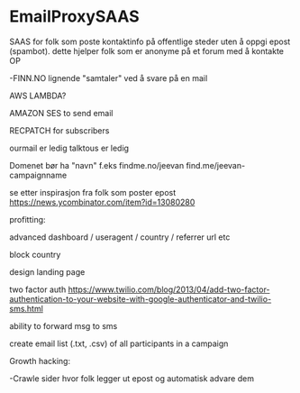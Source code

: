 # EmailProxySAAS

SAAS for folk som poste kontaktinfo på offentlige steder uten å oppgi epost (spambot).
dette hjelper folk som er anonyme på et forum med å kontakte OP

-FINN.NO lignende "samtaler" ved å svare på en mail

AWS LAMBDA?

AMAZON SES to send email

RECPATCH for subscribers


ourmail er ledig
talktous er ledig	

Domenet bør ha "navn"
f.eks
findme.no/jeevan
find.me/jeevan-campaignname

se etter inspirasjon fra folk som poster epost 
https://news.ycombinator.com/item?id=13080280

profitting:

advanced dashboard / useragent / country / referrer url etc

block country

design landing page

two factor auth 
https://www.twilio.com/blog/2013/04/add-two-factor-authentication-to-your-website-with-google-authenticator-and-twilio-sms.html

ability to forward msg to sms

create email list (.txt, .csv) of all participants in a campaign

Growth hacking:

-Crawle sider hvor folk legger ut epost og automatisk advare dem


